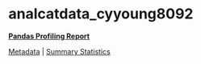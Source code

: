 # analcatdata_cyyoung8092

[**Pandas Profiling Report**](https://epistasislab.github.io/penn-ml-benchmarks/profile/analcatdata_cyyoung8092.html)

[Metadata](metadata.yaml) | [Summary Statistics](summary_stats.tsv)
